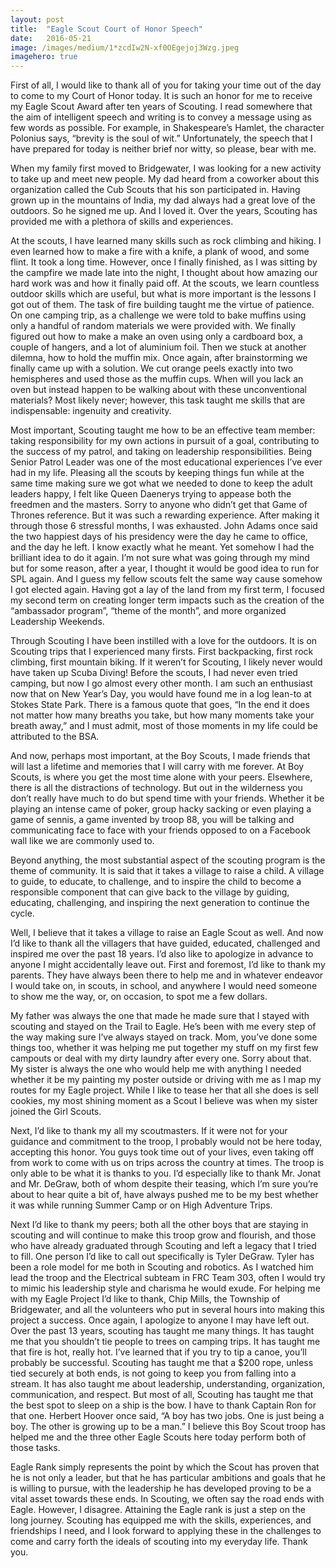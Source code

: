 ```yaml
---
layout:	post
title:	"Eagle Scout Court of Honor Speech"
date:	2016-05-21
image: /images/medium/1*zcdIw2N-xf0OEgejoj3Wzg.jpeg
imagehero: true
---
```


First of all, I would like to thank all of you for taking your time out of the day to come to my Court of Honor today. It is such an honor for me to receive my Eagle Scout Award after ten years of Scouting. I read somewhere that the aim of intelligent speech and writing is to convey a message using as few words as possible. For example, in Shakespeare’s Hamlet, the character Polonius says, “brevity is the soul of wit.” Unfortunately, the speech that I have prepared for today is neither brief nor witty, so please, bear with me.

When my family first moved to Bridgewater, I was looking for a new activity to take up and meet new people. My dad heard from a coworker about this organization called the Cub Scouts that his son participated in. Having grown up in the mountains of India, my dad always had a great love of the outdoors. So he signed me up. And I loved it. Over the years, Scouting has provided me with a plethora of skills and experiences.

At the scouts, I have learned many skills such as rock climbing and hiking. I even learned how to make a fire with a knife, a plank of wood, and some flint. It took a long time. However, once I finally finished, as I was sitting by the campfire we made late into the night, I thought about how amazing our hard work was and how it finally paid off. At the scouts, we learn countless outdoor skills which are useful, but what is more important is the lessons I got out of them. The task of fire building taught me the virtue of patience. On one camping trip, as a challenge we were told to bake muffins using only a handful of random materials we were provided with. We finally figured out how to make a make an oven using only a cardboard box, a couple of hangers, and a lot of aluminium foil. Then we stuck at another dilemna, how to hold the muffin mix. Once again, after brainstorming we finally came up with a solution. We cut orange peels exactly into two hemispheres and used those as the muffin cups. When will you lack an oven but instead happen to be walking about with these unconventional materials? Most likely never; however, this task taught me skills that are indispensable: ingenuity and creativity.

Most important, Scouting taught me how to be an effective team member: taking responsibility for my own actions in pursuit of a goal, contributing to the success of my patrol, and taking on leadership responsibilities. Being Senior Patrol Leader was one of the most educational experiences I’ve ever had in my life. Pleasing all the scouts by keeping things fun while at the same time making sure we got what we needed to done to keep the adult leaders happy, I felt like Queen Daenerys trying to appease both the freedmen and the masters. Sorry to anyone who didn’t get that Game of Thrones reference. But it was such a rewarding experience. After making it through those 6 stressful months, I was exhausted. John Adams once said the two happiest days of his presidency were the day he came to office, and the day he left. I know exactly what he meant. Yet somehow I had the brilliant idea to do it again. I’m not sure what was going through my mind but for some reason, after a year, I thought it would be good idea to run for SPL again. And I guess my fellow scouts felt the same way cause somehow I got elected again. Having got a lay of the land from my first term, I focused my second term on creating longer term impacts such as the creation of the “ambassador program”, “theme of the month”, and more organized Leadership Weekends.

Through Scouting I have been instilled with a love for the outdoors. It is on Scouting trips that I experienced many firsts. First backpacking, first rock climbing, first mountain biking. If it weren’t for Scouting, I likely never would have taken up Scuba Diving! Before the scouts, I had never even tried camping, but now I go almost every other month. I am such an enthusiast now that on New Year’s Day, you would have found me in a log lean-to at Stokes State Park. There is a famous quote that goes, “In the end it does not matter how many breaths you take, but how many moments take your breath away,” and I must admit, most of those moments in my life could be attributed to the BSA.

And now, perhaps most important, at the Boy Scouts, I made friends that will last a lifetime and memories that I will carry with me forever. At Boy Scouts, is where you get the most time alone with your peers. Elsewhere, there is all the distractions of technology. But out in the wilderness you don’t really have much to do but spend time with your friends. Whether it be playing an intense came of poker, group hacky sacking or even playing a game of sennis, a game invented by troop 88, you will be talking and communicating face to face with your friends opposed to on a Facebook wall like we are commonly used to.

Beyond anything, the most substantial aspect of the scouting program is the theme of community. It is said that it takes a village to raise a child. A village to guide, to educate, to challenge, and to inspire the child to become a responsible component that can give back to the village by guiding, educating, challenging, and inspiring the next generation to continue the cycle.

Well, I believe that it takes a village to raise an Eagle Scout as well. And now I’d like to thank all the villagers that have guided, educated, challenged and inspired me over the past 18 years. I’d also like to apologize in advance to anyone I might accidentally leave out. First and foremost, I’d like to thank my parents. They have always been there to help me and in whatever endeavor I would take on, in scouts, in school, and anywhere I would need someone to show me the way, or, on occasion, to spot me a few dollars.

My father was always the one that made he made sure that I stayed with scouting and stayed on the Trail to Eagle. He’s been with me every step of the way making sure I’ve always stayed on track. Mom, you’ve done some things too, whether it was helping me put together my stuff on my first few campouts or deal with my dirty laundry after every one. Sorry about that. My sister is always the one who would help me with anything I needed whether it be my painting my poster outside or driving with me as I map my routes for my Eagle project. While I like to tease her that all she does is sell cookies, my most shining moment as a Scout I believe was when my sister joined the Girl Scouts.

Next, I’d like to thank my all my scoutmasters. If it were not for your guidance and commitment to the troop, I probably would not be here today, accepting this honor. You guys took time out of your lives, even taking off from work to come with us on trips across the country at times. The troop is only able to be what it is thanks to you. I’d especially like to thank Mr. Jonat and Mr. DeGraw, both of whom despite their teasing, which I’m sure you’re about to hear quite a bit of, have always pushed me to be my best whether it was while running Summer Camp or on High Adventure Trips.

Next I’d like to thank my peers; both all the other boys that are staying in scouting and will continue to make this troop grow and flourish, and those who have already graduated through Scouting and left a legacy that I tried to fill. One person I’d like to call out specifically is Tyler DeGraw. Tyler has been a role model for me both in Scouting and robotics. As I watched him lead the troop and the Electrical subteam in FRC Team 303, often I would try to mimic his leadership style and charisma he would exude. For helping me with my Eagle Project I’d like to thank, Chip Mills, the Township of Bridgewater, and all the volunteers who put in several hours into making this project a success. Once again, I apologize to anyone I may have left out. Over the past 13 years, scouting has taught me many things. It has taught me that you shouldn’t tie people to trees on camping trips. It has taught me that fire is hot, really hot. I’ve learned that if you try to tip a canoe, you’ll probably be successful. Scouting has taught me that a $200 rope, unless tied securely at both ends, is not going to keep you from falling into a stream. It has also taught me about leadership, understanding, organization, communication, and respect. But most of all, Scouting has taught me that the best spot to sleep on a ship is the bow. I have to thank Captain Ron for that one. Herbert Hoover once said, “A boy has two jobs. One is just being a boy. The other is growing up to be a man.” I believe this Boy Scout troop has helped me and the three other Eagle Scouts here today perform both of those tasks.

Eagle Rank simply represents the point by which the Scout has proven that he is not only a leader, but that he has particular ambitions and goals that he is willing to pursue, with the leadership he has developed proving to be a vital asset towards these ends. In Scouting, we often say the road ends with Eagle. However, I disagree. Attaining the Eagle rank is just a step on the long journey. Scouting has equipped me with the skills, experiences, and friendships I need, and I look forward to applying these in the challenges to come and carry forth the ideals of scouting into my everyday life. Thank you.

  
